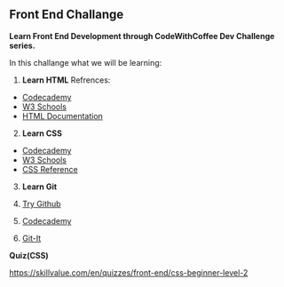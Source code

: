 ## Front End Challange

**Learn Front End Development through CodeWithCoffee Dev Challenge  series.**

In this challange what we will be learning:

1. **Learn HTML**
Refrences:

+ [Codecademy](https://www.codecademy.com/learn/learn-html)
+ [W3 Schools](https://www.w3schools.com/html)
+ [HTML Documentation](https://www.tutorialspoint.com/html5/html5_tutorial.pdf)

2. **Learn CSS**
+ [Codecademy](https://www.codecademy.com/learn/learn-css)
+ [W3 Schools](https://www.w3schools.com/css/)
+ [CSS Reference](http://cssreference.io/)

3. **Learn Git**
1. [Try Github](https://try.github.io/)

2. [Codecademy](https://www.codecademy.com/learn/learn-git)

3. [Git-It](http://jlord.us/git-it/)

**Quiz(CSS)**

https://skillvalue.com/en/quizzes/front-end/css-beginner-level-2



